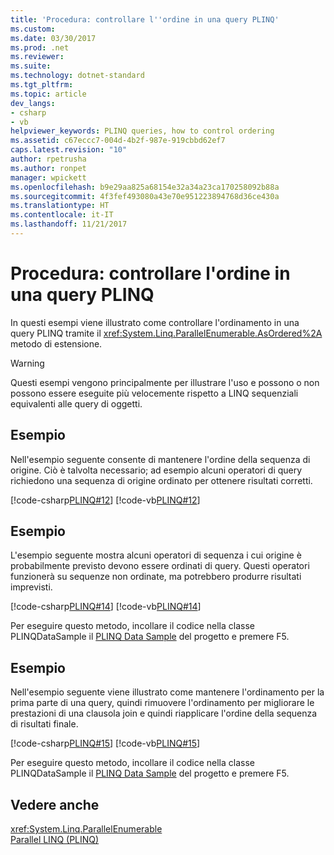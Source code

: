 ```yaml
---
title: 'Procedura: controllare l''ordine in una query PLINQ'
ms.custom: 
ms.date: 03/30/2017
ms.prod: .net
ms.reviewer: 
ms.suite: 
ms.technology: dotnet-standard
ms.tgt_pltfrm: 
ms.topic: article
dev_langs:
- csharp
- vb
helpviewer_keywords: PLINQ queries, how to control ordering
ms.assetid: c67eccc7-004d-4b2f-987e-919cbbd62ef7
caps.latest.revision: "10"
author: rpetrusha
ms.author: ronpet
manager: wpickett
ms.openlocfilehash: b9e29aa825a68154e32a34a23ca170258092b88a
ms.sourcegitcommit: 4f3fef493080a43e70e951223894768d36ce430a
ms.translationtype: HT
ms.contentlocale: it-IT
ms.lasthandoff: 11/21/2017
---
```

# <a name="how-to-control-ordering-in-a-plinq-query"></a>Procedura: controllare l'ordine in una query PLINQ
In questi esempi viene illustrato come controllare l'ordinamento in una query PLINQ tramite il <xref:System.Linq.ParallelEnumerable.AsOrdered%2A> metodo di estensione.  
  
> [!WARNING]
>  Questi esempi vengono principalmente per illustrare l'uso e possono o non possono essere eseguite più velocemente rispetto a LINQ sequenziali equivalenti alle query di oggetti.  
  
## <a name="example"></a>Esempio  
 Nell'esempio seguente consente di mantenere l'ordine della sequenza di origine. Ciò è talvolta necessario; ad esempio alcuni operatori di query richiedono una sequenza di origine ordinato per ottenere risultati corretti.  
  
 [!code-csharp[PLINQ#12](../../../samples/snippets/csharp/VS_Snippets_Misc/plinq/cs/plinqsamples.cs#12)]
 [!code-vb[PLINQ#12](../../../samples/snippets/visualbasic/VS_Snippets_Misc/plinq/vb/plinqsnippets1.vb#12)]  
  
## <a name="example"></a>Esempio  
 L'esempio seguente mostra alcuni operatori di sequenza i cui origine è probabilmente previsto devono essere ordinati di query. Questi operatori funzionerà su sequenze non ordinate, ma potrebbero produrre risultati imprevisti.  
  
 [!code-csharp[PLINQ#14](../../../samples/snippets/csharp/VS_Snippets_Misc/plinq/cs/plinqsamples.cs#14)]
 [!code-vb[PLINQ#14](../../../samples/snippets/visualbasic/VS_Snippets_Misc/plinq/vb/plinqsnippets1.vb#14)]  
  
 Per eseguire questo metodo, incollare il codice nella classe PLINQDataSample il [PLINQ Data Sample](../../../docs/standard/parallel-programming/plinq-data-sample.md) del progetto e premere F5.  
  
## <a name="example"></a>Esempio  
 Nell'esempio seguente viene illustrato come mantenere l'ordinamento per la prima parte di una query, quindi rimuovere l'ordinamento per migliorare le prestazioni di una clausola join e quindi riapplicare l'ordine della sequenza di risultati finale.  
  
 [!code-csharp[PLINQ#15](../../../samples/snippets/csharp/VS_Snippets_Misc/plinq/cs/plinqsamples.cs#15)]
 [!code-vb[PLINQ#15](../../../samples/snippets/visualbasic/VS_Snippets_Misc/plinq/vb/plinqsnippets1.vb#15)]  
  
 Per eseguire questo metodo, incollare il codice nella classe PLINQDataSample il [PLINQ Data Sample](../../../docs/standard/parallel-programming/plinq-data-sample.md) del progetto e premere F5.  
  
## <a name="see-also"></a>Vedere anche  
 <xref:System.Linq.ParallelEnumerable>  
 [Parallel LINQ (PLINQ)](../../../docs/standard/parallel-programming/parallel-linq-plinq.md)
